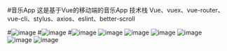 #音乐App
这是基于Vue的移动端的音乐App
技术栈
	Vue、vuex、vue-router、vue-cli、stylus、axios、eslint、better-scroll

#![image](https://github.com/megnliren/music/raw/master/pict/recommend.png)
#![image](https://github.com/megnliren/music/raw/master/pict/singer.png)
#![image](https://github.com/megnliren/music/raw/master/pict/rank.png)
![image](https://github.com/megnliren/music/raw/master/pict/rankdetail.png)
![image](https://github.com/megnliren/music/raw/master/pict/singer-detail.png)
![image](https://github.com/megnliren/music/raw/master/pict/search.png)
![image](https://github.com/megnliren/music/raw/master/pict/play.png)
![image](https://github.com/megnliren/music/raw/master/pict/lyric.png)
![image](https://github.com/megnliren/music/raw/master/pict/playlist.png)